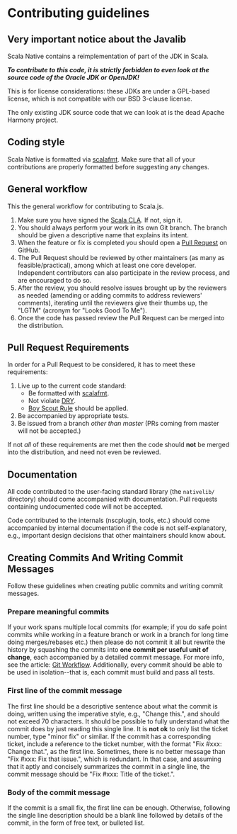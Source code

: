 # Contributing guidelines

## Very important notice about the Javalib

Scala Native contains a reimplementation of part of the JDK in Scala.

***To contribute to this code, it is strictly forbidden to even look at the
source code of the Oracle JDK or OpenJDK!***

This is for license considerations: these JDKs are under a GPL-based license,
which is not compatible with our BSD 3-clause license.

The only existing JDK source code that we can look at is the dead Apache
Harmony project.

## Coding style

Scala Native is formatted via [scalafmt](https://github.com/olafurpg/scalafmt).
Make sure that all of your contributions are properly formatted before suggesting
any changes.

## General workflow

This the general workflow for contributing to Scala.js.

1.  Make sure you have signed the
    [Scala CLA](http://typesafe.com/contribute/cla/scala).
    If not, sign it.
2.  You should always perform your work in its own Git branch.
    The branch should be given a descriptive name that explains its intent.
3.  When the feature or fix is completed you should open a
    [Pull Request](https://help.github.com/articles/using-pull-requests) on GitHub.
4.  The Pull Request should be reviewed by other maintainers (as many as feasible/practical),
    among which at least one core developer.
    Independent contributors can also participate in the review process,
    and are encouraged to do so.
5.  After the review, you should resolve issues brought up by the reviewers as needed
    (amending or adding commits to address reviewers' comments), iterating until
    the reviewers give their thumbs up, the "LGTM" (acronym for "Looks Good To Me").
6.  Once the code has passed review the Pull Request can be merged into the distribution.

## Pull Request Requirements

In order for a Pull Request to be considered, it has to meet these requirements:

1.  Live up to the current code standard:
    - Be formatted with [scalafmt](https://github.com/olafurpg/scalafmt).
    - Not violate [DRY](http://programmer.97things.oreilly.com/wiki/index.php/Don%27t_Repeat_Yourself).
    - [Boy Scout Rule](http://programmer.97things.oreilly.com/wiki/index.php/The_Boy_Scout_Rule) should be applied.
2.  Be accompanied by appropriate tests.
3.  Be issued from a branch *other than master* (PRs coming from master will not be accepted.)

If not *all* of these requirements are met then the code should **not** be
merged into the distribution, and need not even be reviewed.

## Documentation

All code contributed to the user-facing standard library (the `nativelib/`
directory) should come accompanied with documentation.
Pull requests containing undocumented code will not be accepted.

Code contributed to the internals (nscplugin, tools, etc.)
should come accompanied by internal documentation if the code is not
self-explanatory, e.g., important design decisions that other maintainers
should know about.

## Creating Commits And Writing Commit Messages

Follow these guidelines when creating public commits and writing commit messages.

### Prepare meaningful commits

If your work spans multiple local commits (for example; if you do safe point
commits while working in a feature branch or work in a branch for long time
doing merges/rebases etc.) then please do not commit it all but rewrite the
history by squashing the commits into **one commit per useful unit of
change**, each accompanied by a detailed commit message.
For more info, see the article:
[Git Workflow](http://sandofsky.com/blog/git-workflow.html).
Additionally, every commit should be able to be used in isolation--that is,
each commit must build and pass all tests.

### First line of the commit message

The first line should be a descriptive sentence about what the commit is
doing, written using the imperative style, e.g., "Change this.", and should
not exceed 70 characters.
It should be possible to fully understand what the commit does by just
reading this single line.
It is **not ok** to only list the ticket number, type "minor fix" or similar.
If the commit has a corresponding ticket, include a reference to the ticket
number, with the format "Fix #xxx: Change that.", as the first line.
Sometimes, there is no better message than "Fix #xxx: Fix that issue.",
which is redundant.
In that case, and assuming that it aptly and concisely summarizes the commit
in a single line, the commit message should be "Fix #xxx: Title of the ticket.".

### Body of the commit message

If the commit is a small fix, the first line can be enough.
Otherwise, following the single line description should be a blank line
followed by details of the commit, in the form of free text, or bulleted list.
